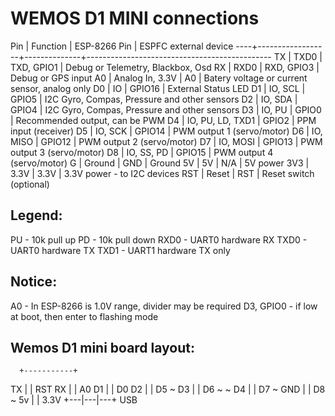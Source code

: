# WEMOS D1 MINI connections

Pin | Function         | ESP-8266 Pin | ESPFC external device
----+------------------+--------------+----------------------------------------------
TX  | TXD0             | TXD, GPIO1   | Debug or Telemetry, Blackbox, Osd
RX 	| RXD0             | RXD, GPIO3   | Debug or GPS input
A0 	| Analog In,  3.3V | A0           | Batery voltage or current sensor, analog only
D0 	| IO               | GPIO16       | External Status LED
D1 	| IO, SCL          | GPIO5        | I2C Gyro, Compas, Pressure and other sensors
D2  | IO, SDA          | GPIO4        | I2C Gyro, Compas, Pressure and other sensors
D3  | IO, PU           | GPIO0        | Recommended output, can be PWM
D4  | IO, PU, LD, TXD1 | GPIO2        | PPM input (receiver)
D5  | IO, SCK          | GPIO14       | PWM output 1 (servo/motor)
D6  | IO, MISO         | GPIO12       | PWM output 2 (servo/motor)
D7  | IO, MOSI 	       | GPIO13       | PWM output 3 (servo/motor)
D8  | IO, SS, PD       | GPIO15       | PWM output 4 (servo/motor)
G   | Ground           | GND          | Ground
5V  | 5V               | N/A          | 5V power
3V3 | 3.3V             | 3.3V         | 3.3V power - to I2C devices
RST | Reset            | RST          | Reset switch (optional)

## Legend:
 PU - 10k pull up
 PD - 10k pull down
 RXD0 - UART0 hardware RX
 TXD0 - UART0 hardware TX
 TXD1 - UART1 hardware TX only

## Notice:
 A0 - In ESP-8266 is 1.0V range, divider may be required
 D3, GPIO0 - if low at boot, then enter to flashing mode

## Wemos D1 mini board layout:
      +-----------+
   TX |           | RST
   RX |           | A0
   D1 |           | D0
   D2 |           | D5 ~
   D3 |           | D6 ~
 ~ D4 |           | D7 ~
  GND |           | D8 ~
   5v |           | 3.3V
      +---|---|---+
         USB
